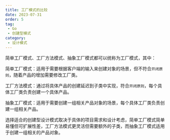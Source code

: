 ```yaml
---
title: 工厂模式的比较
date: 2023-07-31
order: 5
tag:
 - Go
 - 创建型模式
category:
 - 设计模式
---
```


<!-- more -->

简单工厂模式、工厂方法模式、抽象工厂模式都可以统称为工厂模式，其中：

简单工厂模式：适用于需要根据客户端的输入来创建对象的场景，但不符合`开闭原则`，随着产品的增加需要修改工厂类。

工厂方法模式：通过将具体产品的创建延迟到子类中实现，符合`开闭原则`，每个具体工厂类负责创建一个具体产品。

抽象工厂模式：适用于需要创建一组相关产品对象的场景，每个具体工厂类负责创建一组相关产品。

选择适合的创建型设计模式取决于具体的项目需求和设计考虑，简单工厂模式简单易懂但可扩展性差，工厂方法模式更灵活但需要额外的子类，而抽象工厂模式适用于创建一组相关的产品对象。
